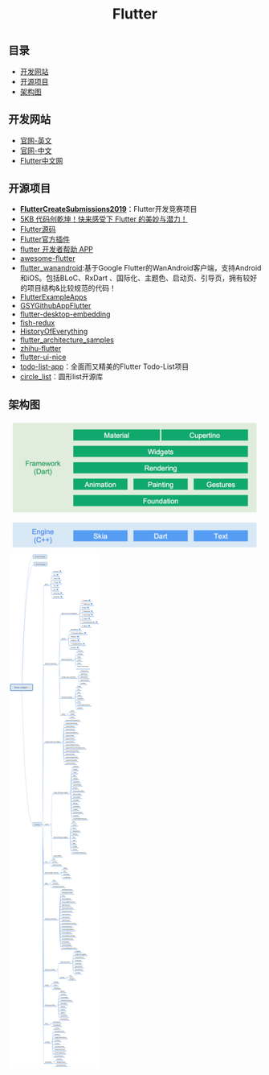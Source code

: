 <h1 align="center">Flutter<h1>

## 目录

* [开发网站](#开发网站)
* [开源项目](#开源项目)
* [架构图](#架构图)

## 开发网站

* [官网-英文](https://flutter.dev)
* [官网-中文](https://flutter-io.cn)
* [Flutter中文网](https://flutterchina.club)

## 开源项目

* [**FlutterCreateSubmissions2019**](https://github.com/pinkeshdarji/FlutterCreateSubmissions2019)：Flutter开发竞赛项目
* [5KB 代码创乾坤！快来感受下 Flutter 的美妙与潜力！](https://mp.weixin.qq.com/s?__biz=MzAwODY4OTk2Mg==&mid=2652049406&idx=1&sn=3baafcc89a06897792f130da199d1cba&chksm=808cafbbb7fb26ad91a21a7546da2f83b110b17b6ee86e2878169b8f35389895a9b5c1a7e98a&xtrack=1&scene=90&subscene=93&sessionid=1559179898&clicktime=1559179902&ascene=56&devicetype=android-25&version=2700043b&nettype=WIFI&abtest_cookie=BQABAAoACwASABMAFQAHACOXHgBWmR4AxJkeANyZHgDzmR4AA5oeAAmaHgAAAA%3D%3D&lang=zh_CN&pass_ticket=4tGg9D9qobHgioDuSC3WyaTqhGFHo%2BW5Z0gz4uy%2F0vOAwikjlAMoSEAJcq9ci%2Bbz&wx_header=1)
* [Flutter源码](https://github.com/flutter/flutter)
* [Flutter官方插件](https://github.com/flutter/plugins)
* [flutter 开发者帮助 APP](https://github.com/alibaba/flutter-go)
* [awesome-flutter](https://github.com/Solido/awesome-flutter)
* [flutter_wanandroid](https://github.com/Sky24n/flutter_wanandroid):基于Google Flutter的WanAndroid客户端，支持Android和iOS。包括BLoC、RxDart 、国际化、主题色、启动页、引导页，拥有较好的项目结构&比较规范的代码！
* [FlutterExampleApps](https://github.com/iampawan/FlutterExampleApps)
* [GSYGithubAppFlutter](https://github.com/CarGuo/GSYGithubAppFlutter)
* [flutter-desktop-embedding](https://github.com/google/flutter-desktop-embedding)
* [fish-redux](https://github.com/alibaba/fish-redux)
* [HistoryOfEverything](https://github.com/2d-inc/HistoryOfEverything)
* [flutter_architecture_samples](https://github.com/brianegan/flutter_architecture_samples)
* [zhihu-flutter](https://github.com/HackSoul/zhihu-flutter)
* [flutter-ui-nice](https://github.com/nb312/flutter-ui-nice)
* [todo-list-app](https://github.com/asjqkkkk/todo-list-app)：全面而又精美的Flutter Todo-List项目
* [circle_list](https://github.com/asjqkkkk/circle_list)：圆形list开源库

## 架构图

![Flutter架构图](../Flutter/images/FlutterFramework.png)
![Flutter架构图](../Flutter/images/FlutterTree.png)